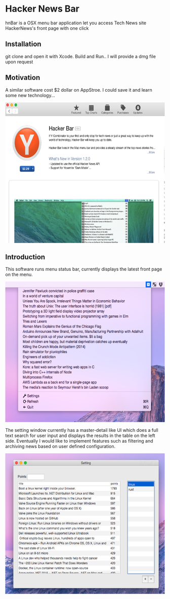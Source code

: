 # Hacker News Bar
hnBar is a OSX menu bar application let you access Tech News site HackerNews's front page with one click
## Installation
git clone and open it with Xcode. Build and Run..
I will provide a dmg file upon request

## Motivation
A similar software cost $2 dollar on AppStroe. I could save it and learn some new technology...

<img src="https://github.com/pythonik/hnbar/blob/master/doc/image2.png" width="600" height="444" />

## Introduction

This software runs menu status bar, currently displays the latest front page on the menu.

<img src="https://github.com/pythonik/hnbar/blob/master/doc/image0.png" width="600" height="444" />

The setting window currently has a master-detail like UI which does a full text search for user input and displays the results in the table on the left side. Eventually I would like to implement features such as filtering and archiving news based on user defined configuration.

<img src="https://github.com/pythonik/hnbar/blob/master/doc/image1.png" width="600" height="444" />
